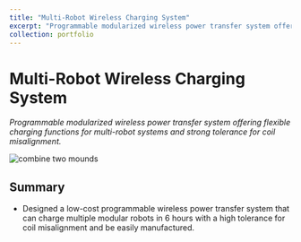 ```yaml
---
title: "Multi-Robot Wireless Charging System"
excerpt: "Programmable modularized wireless power transfer system offering flexible charging functions for multi-robot systems and strong tolerance for coil misalignment<br/><img src='/files/wpt/cover.png'>"
collection: portfolio
---
```


# Multi-Robot Wireless Charging System
*Programmable modularized wireless power transfer system offering flexible charging functions for multi-robot systems and strong tolerance for coil misalignment.*

![combine two mounds](https://Ericland.github.io/files/wpt/cover.png)
## Summary
- Designed a low-cost programmable wireless power transfer system that can charge multiple modular robots in 6 hours with a high tolerance for coil misalignment and be easily manufactured.

